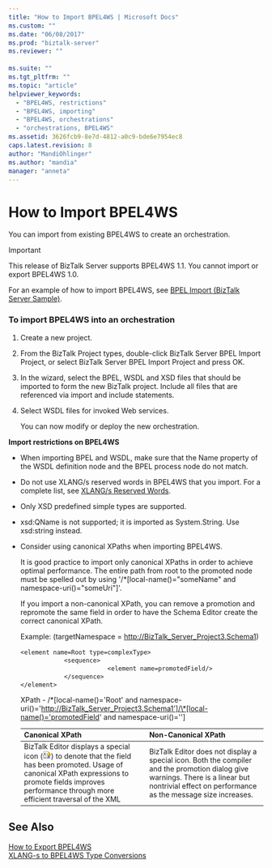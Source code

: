 ```yaml
---
title: "How to Import BPEL4WS | Microsoft Docs"
ms.custom: ""
ms.date: "06/08/2017"
ms.prod: "biztalk-server"
ms.reviewer: ""

ms.suite: ""
ms.tgt_pltfrm: ""
ms.topic: "article"
helpviewer_keywords: 
  - "BPEL4WS, restrictions"
  - "BPEL4WS, importing"
  - "BPEL4WS, orchestrations"
  - "orchestrations, BPEL4WS"
ms.assetid: 3626fcb9-8e7d-4812-a0c9-bde6e7954ec8
caps.latest.revision: 8
author: "MandiOhlinger"
ms.author: "mandia"
manager: "anneta"
---
```

# How to Import BPEL4WS
You can import from existing BPEL4WS to create an orchestration.  
  
> [!IMPORTANT]
>  This release of BizTalk Server supports BPEL4WS 1.1. You cannot import or export BPEL4WS 1.0.  
  
 For an example of how to import BPEL4WS, see [BPEL Import (BizTalk Server Sample)](../core/bpel-import-biztalk-server-sample.md).  
  
### To import BPEL4WS into an orchestration  
  
1.  Create a new project.  
  
2.  From the BizTalk Project types, double-click BizTalk Server BPEL Import Project, or select BizTalk Server BPEL Import Project and press OK.  
  
3.  In the wizard, select the BPEL, WSDL and XSD files that should be imported to form the new BizTalk project. Include all files that are referenced via import and include statements.  
  
4.  Select WSDL files for invoked Web services.  
  
     You can now modify or deploy the new orchestration.  
  
 **Import restrictions on BPEL4WS**  
  
-   When importing BPEL and WSDL, make sure that the Name property of the WSDL definition node and the BPEL process node do not match.  
  
-   Do not use XLANG/s reserved words in BPEL4WS that you import. For a complete list, see [XLANG/s Reserved Words](../core/xlang-s-reserved-words.md).  
  
-   Only XSD predefined simple types are supported.  
  
-   xsd:QName is not supported; it is imported as System.String. Use xsd:string instead.  
  
-   Consider using canonical XPaths when importing BPEL4WS.  
  
     It is good practice to import only canonical XPaths in order to achieve optimal performance. The entire path from root to the promoted node must be spelled out by using '/*[local-name()="someName" and namespace-uri()="someUri"]'.  
  
     If you import a non-canonical XPath, you can remove a promotion and repromote the same field in order to have the Schema Editor create the correct canonical XPath.  
  
     Example: (targetNamespace = http://BizTalk_Server_Project3.Schema1)  
  
    ```  
    <element name=Root type=complexType>  
                <sequence>  
                            <element name=promotedField/>  
                </sequence>  
    </element>  
    ```  
  
     XPath - /*[local-name()='Root' and namespace-uri()='http://BizTalk_Server_Project3.Schema1']/\*[local-name()='promotedField' and namespace-uri()='']  
  
    |Canonical XPath|Non-Canonical XPath|  
    |---------------------|--------------------------|  
    |BizTalk Editor displays a special icon (![](../core/media/ebiz-orch-promotedprop.gif "ebiz_orch_promotedprop")) to denote that the field has been promoted. Usage of canonical XPath expressions to promote fields improves performance through more efficient traversal of the XML|BizTalk Editor does not display a special icon. Both the compiler and the promotion dialog give warnings. There is a linear but nontrivial effect on performance as the message size increases.|  
  
## See Also  
 [How to Export BPEL4WS](../core/how-to-export-bpel4ws.md)   
 [XLANG-s to BPEL4WS Type Conversions](../core/xlang-s-to-bpel4ws-type-conversions.md)